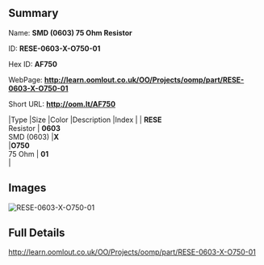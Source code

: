 

## Summary
 
Name: __SMD (0603) 75 Ohm Resistor__

ID: __RESE-0603-X-O750-01__

Hex ID: __AF750__

WebPage: __http://learn.oomlout.co.uk/OO/Projects/oomp/part/RESE-0603-X-O750-01__

Short URL: __http://oom.lt/AF750__


|Type   |Size   |Color   |Description   |Index   |
| __RESE__ <br>Resistor  | __0603__<br>SMD (0603)   |__X__<br>    |__O750__<br>75 Ohm    | __01__<br>  |


## Images
![RESE-0603-X-O750-01](http://oomlout.com/oomp-gen/parts/RESE-0603-X-O750-01/RESE-0603-X-O750-01_420.jpg)

## Full Details

 http://learn.oomlout.co.uk/OO/Projects/oomp/part/RESE-0603-X-O750-01

